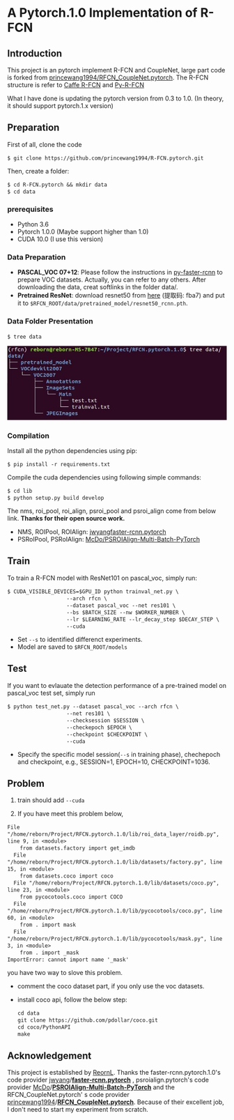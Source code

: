 # A Pytorch.1.0 Implementation of R-FCN

## Introduction

This project is an pytorch implement R-FCN and CoupleNet, large part code is forked from [princewang1994/RFCN_CoupleNet.pytorch](https://github.com/princewang1994/RFCN_CoupleNet.pytorch). The R-FCN structure is refer to [Caffe R-FCN](https://github.com/daijifeng001/R-FCN) and [Py-R-FCN](https://github.com/YuwenXiong/py-R-FCN)

What I have done is updating the pytorch version from 0.3 to 1.0. (In theory, it should support pytorch.1.x version)


## Preparation


First of all, clone the code
```
$ git clone https://github.com/princewang1994/R-FCN.pytorch.git
```

Then, create a folder:
```
$ cd R-FCN.pytorch && mkdir data
$ cd data
```

### prerequisites

* Python 3.6
* Pytorch 1.0.0 (Maybe support higher than 1.0)
* CUDA 10.0 (I use this version)

### Data Preparation

* **PASCAL_VOC 07+12**: Please follow the instructions in [py-faster-rcnn](https://github.com/rbgirshick/py-faster-rcnn#beyond-the-demo-installation-for-training-and-testing-models) to prepare VOC datasets. Actually, you can refer to any others. After downloading the data, creat softlinks in the folder data/.
* **Pretrained ResNet**: download resnet50 from [here](https://pan.baidu.com/s/1mldNbItcy6T_qAl7sT6faA) (提取码: fba7) and put it to `$RFCN_ROOT/data/pretrained_model/resnet50_rcnn.pth`.

### Data Folder Presentation

```shell
$ tree data
```

![](./images/dataPath.jpg)


### Compilation

Install all the python dependencies using pip:
```
$ pip install -r requirements.txt
```

Compile the cuda dependencies using following simple commands:

```
$ cd lib
$ python setup.py build develop
```

The nms, roi_pool, roi_align, psroi_pool and psroi_align come from below link. **Thanks for their open source work.**

- NMS, ROIPool, ROIAlign: [jwyangfaster-rcnn.pytorch](https://github.com/jwyang/faster-rcnn.pytorch)
- PSRoIPool, PSRoIAlign: [McDo/PSROIAlign-Multi-Batch-PyTorch](https://github.com/McDo/PSROIAlign-Multi-Batch-PyTorch)

## Train

To train a R-FCN model with ResNet101 on pascal_voc, simply run:
```
$ CUDA_VISIBLE_DEVICES=$GPU_ID python trainval_net.py \
				   --arch rfcn \
                   --dataset pascal_voc --net res101 \
                   --bs $BATCH_SIZE --nw $WORKER_NUMBER \
                   --lr $LEARNING_RATE --lr_decay_step $DECAY_STEP \
                   --cuda
```

- Set `--s` to identified differenct experiments. 
- Model are saved to `$RFCN_ROOT/models` 

## Test

If you want to evlauate the detection performance of a pre-trained model on pascal_voc test set, simply run
```
$ python test_net.py --dataset pascal_voc --arch rfcn \
				   --net res101 \
                   --checksession $SESSION \
                   --checkepoch $EPOCH \
                   --checkpoint $CHECKPOINT \
                   --cuda
```
- Specify the specific model session(`--s` in training phase), chechepoch and checkpoint, e.g., SESSION=1, EPOCH=10, CHECKPOINT=1036.

## Problem

1. train should add `--cuda`

2. If you have meet this problem below,

```shell
File "/home/reborn/Project/RFCN.pytorch.1.0/lib/roi_data_layer/roidb.py", line 9, in <module>
    from datasets.factory import get_imdb
  File "/home/reborn/Project/RFCN.pytorch.1.0/lib/datasets/factory.py", line 15, in <module>
    from datasets.coco import coco
  File "/home/reborn/Project/RFCN.pytorch.1.0/lib/datasets/coco.py", line 23, in <module>
    from pycocotools.coco import COCO
  File "/home/reborn/Project/RFCN.pytorch.1.0/lib/pycocotools/coco.py", line 60, in <module>
    from . import mask
  File "/home/reborn/Project/RFCN.pytorch.1.0/lib/pycocotools/mask.py", line 3, in <module>
    from . import _mask
ImportError: cannot import name '_mask'
```

you have two way to slove this problem.

- comment the coco dataset part, if you only use the voc datasets.

- install coco api, follow the below step:

  ```shell
  cd data
  git clone https://github.com/pdollar/coco.git 
  cd coco/PythonAPI
  make
  ```

## Acknowledgement

This project is established by [ReornL](https://github.com/RebornL). Thanks the faster-rcnn.pytorch.1.0's code provider [jwyang](https://github.com/jwyang)/**[faster-rcnn.pytorch](https://github.com/jwyang/faster-rcnn.pytorch)** , psroialign.pytorch's code provider [McDo](https://github.com/McDo)/**[PSROIAlign-Multi-Batch-PyTorch](https://github.com/McDo/PSROIAlign-Multi-Batch-PyTorch)** and the RFCN_CoupleNet.pytorch' s code provider [princewang1994](https://github.com/princewang1994)/**[RFCN_CoupleNet.pytorch](https://github.com/princewang1994/RFCN_CoupleNet.pytorch)**. Because of their excellent job,  I don't need to start my experiment from scratch.
